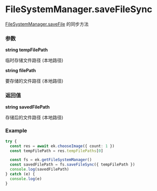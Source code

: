 # FileSystemManager.saveFileSync

[FileSystemManager.saveFile](./saveFile.md) 的同步方法

### 参数

**string tempFilePath**

临时存储文件路径 (本地路径)

**string filePath**

要存储的文件路径 (本地路径)

### 返回值

**string savedFilePath**

存储后的文件路径 (本地路径)

### Example

```ts
try {
  const res = await ek.chooseImage({ count: 1 })
  const tempFilePath = res.tempFilePaths[0]

  const fs = ek.getFileSystemManager()
  const savedFilePath = fs.saveFileSync({ tempFilePath })
  console.log(savedFilePath)
} catch (e) {
  console.log(e)
}
```
